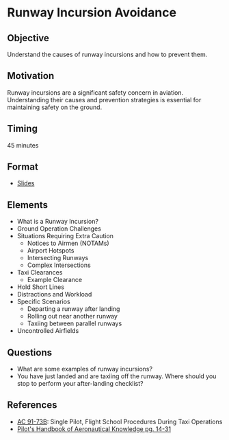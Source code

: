 # Runway Incursion Avoidance

## Objective

Understand the causes of runway incursions and how to prevent them.

## Motivation

Runway incursions are a significant safety concern in aviation. Understanding their causes and prevention strategies is essential for maintaining safety on the ground.

## Timing

45 minutes

## Format

- [Slides](/slides/runway-incursions.pdf)

## Elements

- What is a Runway Incursion?
- Ground Operation Challenges
- Situations Requiring Extra Caution
  - Notices to Airmen (NOTAMs)
  - Airport Hotspots
  - Intersecting Runways
  - Complex Intersections
- Taxi Clearances
  - Example Clearance
- Hold Short Lines
- Distractions and Workload
- Specific Scenarios
  - Departing a runway after landing
  - Rolling out near another runway
  - Taxiing between parallel runways
- Uncontrolled Airfields

## Questions

- What are some examples of runway incursions?
- You have just landed and are taxiing off the runway. Where should you stop to perform your after-landing checklist?

## References

- [AC 91-73B](https://www.faa.gov/documentLibrary/media/Advisory_Circular/AC%2091-73B.pdf): Single Pilot, Flight School Procedures During Taxi Operations
- [Pilot's Handbook of Aeronautical Knowledge pg. 14-31](/_references/PHAK/14-31)
